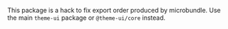 
This package is a hack to fix export order produced by microbundle.
Use the main `theme-ui` package or `@theme-ui/core` instead.


